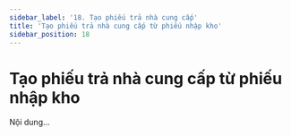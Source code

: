 ```yaml
---
sidebar_label: '18. Tạo phiếu trả nhà cung cấp'
title: 'Tạo phiếu trả nhà cung cấp từ phiếu nhập kho'
sidebar_position: 18
---
```

# Tạo phiếu trả nhà cung cấp từ phiếu nhập kho
Nội dung...